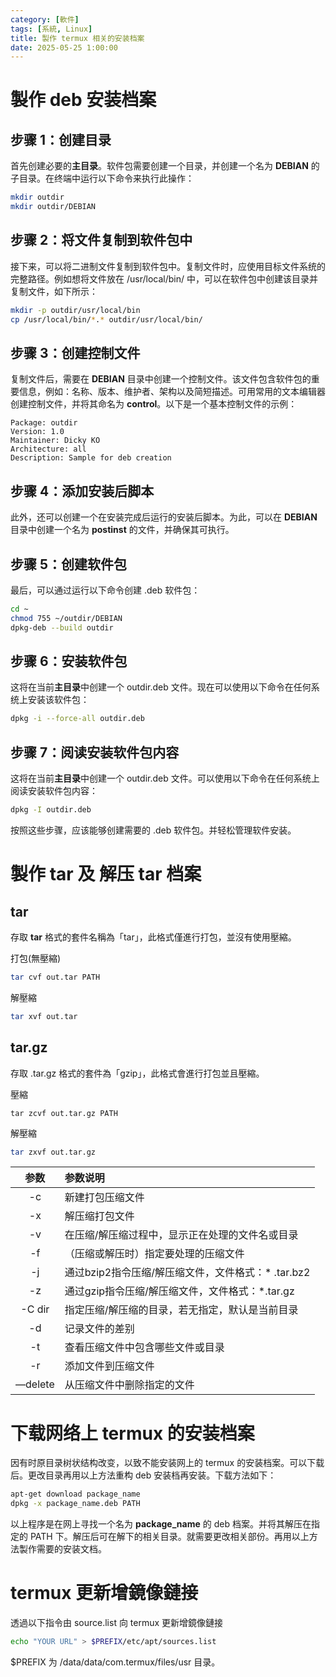 ```yaml
---
category: [軟件]
tags: [系統, Linux]
title: 製作 termux 相关的安装档案
date: 2025-05-25 1:00:00
---
```


<style>
  table {
    width: 100%
    }
  td {
    vertical-align: center;
    text-align: center;
  }
  table.inputT{
    margin: 10px;
    width: auto;
    margin-left: auto;
    margin-right: auto;
    border: none;
  }
  input{
    text-align: center;
    padding: 0px 10px;
  }
  iframe{
    width: 100%;
    display: block;
    border-style:none;
  }
</style>


# 製作 deb 安装档案


## 步骤 1：创建目录


首先创建必要的**主目录**。软件包需要创建一个目录，并创建一个名为 **DEBIAN** 的子目录。在终端中运行以下命令来执行此操作：



```sh
mkdir outdir
mkdir outdir/DEBIAN
```


## 步骤 2：将文件复制到软件包中

接下来，可以将二进制文件复制到软件包中。复制文件时，应使用目标文件系统的完整路径。例如想将文件放在 /usr/local/bin/ 中，可以在软件包中创建该目录并复制文件，如下所示：

```sh
mkdir -p outdir/usr/local/bin 
cp /usr/local/bin/*.* outdir/usr/local/bin/
```

## 步骤 3：创建控制文件

复制文件后，需要在 **DEBIAN** 目录中创建一个控制文件。该文件包含软件包的重要信息，例如：名称、版本、维护者​​、架构以及简短描述。可用常用的文本编辑器创建控制文件，并将其命名为 **control**。以下是一个基本控制文件的示例：

```
Package: outdir
Version: 1.0
Maintainer: Dicky KO
Architecture: all
Description: Sample for deb creation
```

## 步骤 4：添加安装后脚本


此外，还可以创建一个在安装完成后运行的安装后脚本。为此，可以在 **DEBIAN** 目录中创建一个名为 **postinst** 的文件，并确保其可执行。


## 步骤 5：创建软件包


最后，可以通过运行以下命令创建 .deb 软件包：

```sh
cd ~
chmod 755 ~/outdir/DEBIAN
dpkg-deb --build outdir
```

## 步骤 6：安装软件包

这将在当前**主目录**中创建一个 outdir.deb 文件。现在可以使用以下命令在任何系统上安装该软件包：


```sh
dpkg -i --force-all outdir.deb
```

## 步骤 7：阅读安装软件包内容

这将在当前**主目录**中创建一个 outdir.deb 文件。可以使用以下命令在任何系统上阅读安装软件包内容：


```sh
dpkg -I outdir.deb
```


按照这些步骤，应该能够创建需要的 .deb 软件包。并轻松管理软件安装。


# 製作 tar 及 解压 tar 档案

## tar

存取 **tar** 格式的套件名稱為「tar」，此格式僅進行打包，並沒有使用壓縮。

打包(無壓縮)

```sh
tar cvf out.tar PATH
```


解壓縮

```sh
tar xvf out.tar
```


## tar.gz

存取 .tar.gz 格式的套件為「gzip」，此格式會進行打包並且壓縮。

壓縮

```
tar zcvf out.tar.gz PATH
```

解壓縮

```sh
tar zxvf out.tar.gz
```


|参数	|参数说明|
|:---:|:---|
|-c	|新建打包压缩文件|
|-x	|解压缩打包文件|
|-v|	在压缩/解压缩过程中，显示正在处理的文件名或目录|
|-f	|（压缩或解压时）指定要处理的压缩文件|
|-j	|通过bzip2指令压缩/解压缩文件，文件格式：* .tar.bz2|
|-z	|通过gzip指令压缩/解压缩文件，文件格式：*.tar.gz|
|-C dir	|指定压缩/解压缩的目录，若无指定，默认是当前目录|
|-d	|记录文件的差别|
|-t	|查看压缩文件中包含哪些文件或目录|
|-r	|添加文件到压缩文件|
|—delete|	从压缩文件中删除指定的文件|


# 下载网络上 termux 的安装档案


因有时原目录树状结构改变，以致不能安装网上的 termux 的安装档案。可以下载后。更改目录再用以上方法重构 deb 安装档再安装。下载方法如下：

```sh
apt-get download package_name
dpkg -x package_name.deb PATH
```

以上程序是在网上寻找一个名为 **package_name** 的 deb 档案。并将其解压在指定的 PATH 下。解压后可在解下的相关目录。就需要更改相关部份。再用以上方法製作需要的安装文档。


# termux 更新增鏡像鏈接

透過以下指令由 source.list 向 termux 更新增鏡像鏈接


```sh
echo "YOUR URL" > $PREFIX/etc/apt/sources.list
```

$PREFIX 为 /data/data/com.termux/files/usr 目录。

